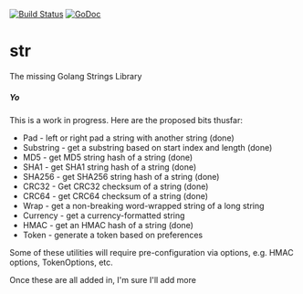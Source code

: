 [![Build Status](https://travis-ci.org/schigh/str.svg?branch=master)](https://travis-ci.org/schigh/str)
[![GoDoc](https://godoc.org/github.com/schigh/str?status.svg)](https://godoc.org/github.com/schigh/str)

# str
The missing Golang Strings Library

##### Yo

This is a work in progress.  Here are the proposed bits thusfar:

* Pad - left or right pad a string with another string (done)
* Substring - get a substring based on start index and length (done)
* MD5 - get MD5 string hash of a string (done)
* SHA1 - get SHA1 string hash of a string (done)
* SHA256 - get SHA256 string hash of a string (done)
* CRC32 - Get CRC32 checksum of a string (done)
* CRC64 - get CRC64 checksum of a string (done)
* Wrap - get a non-breaking word-wrapped string of a long string
* Currency - get a currency-formatted string
* HMAC - get an HMAC hash of a string (done)
* Token - generate a token based on preferences

Some of these utilities will require pre-configuration via options, 
e.g. HMAC options, TokenOptions, etc.


Once these are all added in, I'm sure I'll add more

